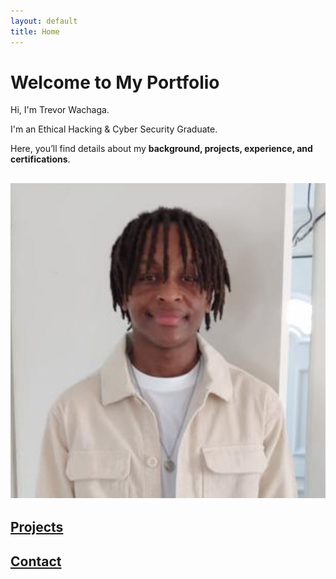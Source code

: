 ```yaml
---
layout: default
title: Home
---
```


# Welcome to My Portfolio

Hi, I'm Trevor Wachaga.

I'm an Ethical Hacking & Cyber Security Graduate.

Here, you’ll find details about my **background, projects, experience, and certifications**.  



## [![About Me](/images/linkedin.jpg)](about)
## [Projects](projects.md)
## [Contact](contact.md)
